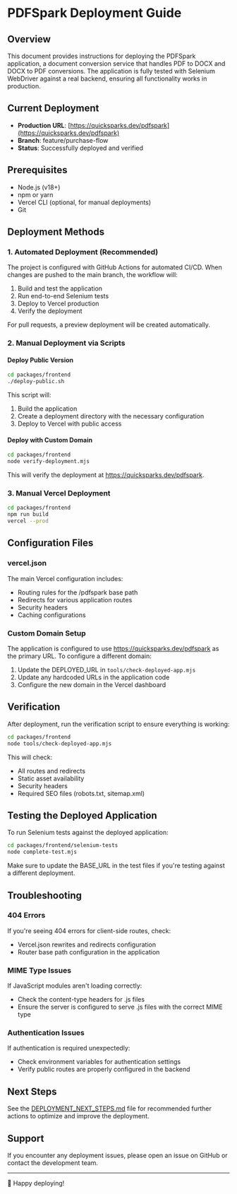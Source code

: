 # PDFSpark Deployment Guide

## Overview
This document provides instructions for deploying the PDFSpark application, a document conversion service that handles PDF to DOCX and DOCX to PDF conversions. The application is fully tested with Selenium WebDriver against a real backend, ensuring all functionality works in production.

## Current Deployment
- **Production URL**: [https://quicksparks.dev/pdfspark](https://quicksparks.dev/pdfspark)
- **Branch**: feature/purchase-flow
- **Status**: Successfully deployed and verified

## Prerequisites
- Node.js (v18+)
- npm or yarn
- Vercel CLI (optional, for manual deployments)
- Git

## Deployment Methods

### 1. Automated Deployment (Recommended)
The project is configured with GitHub Actions for automated CI/CD. When changes are pushed to the main branch, the workflow will:

1. Build and test the application
2. Run end-to-end Selenium tests
3. Deploy to Vercel production
4. Verify the deployment

For pull requests, a preview deployment will be created automatically.

### 2. Manual Deployment via Scripts

#### Deploy Public Version
```bash
cd packages/frontend
./deploy-public.sh
```

This script will:
1. Build the application
2. Create a deployment directory with the necessary configuration
3. Deploy to Vercel with public access

#### Deploy with Custom Domain
```bash
cd packages/frontend
node verify-deployment.mjs
```

This will verify the deployment at https://quicksparks.dev/pdfspark.

### 3. Manual Vercel Deployment
```bash
cd packages/frontend
npm run build
vercel --prod
```

## Configuration Files

### vercel.json
The main Vercel configuration includes:
- Routing rules for the /pdfspark base path
- Redirects for various application routes
- Security headers
- Caching configurations

### Custom Domain Setup
The application is configured to use https://quicksparks.dev/pdfspark as the primary URL. To configure a different domain:

1. Update the DEPLOYED_URL in `tools/check-deployed-app.mjs`
2. Update any hardcoded URLs in the application code
3. Configure the new domain in the Vercel dashboard

## Verification
After deployment, run the verification script to ensure everything is working:

```bash
cd packages/frontend
node tools/check-deployed-app.mjs
```

This will check:
- All routes and redirects
- Static asset availability
- Security headers
- Required SEO files (robots.txt, sitemap.xml)

## Testing the Deployed Application
To run Selenium tests against the deployed application:

```bash
cd packages/frontend/selenium-tests
node complete-test.mjs
```

Make sure to update the BASE_URL in the test files if you're testing against a different deployment.

## Troubleshooting

### 404 Errors
If you're seeing 404 errors for client-side routes, check:
- Vercel.json rewrites and redirects configuration
- Router base path configuration in the application

### MIME Type Issues
If JavaScript modules aren't loading correctly:
- Check the content-type headers for .js files
- Ensure the server is configured to serve .js files with the correct MIME type

### Authentication Issues
If authentication is required unexpectedly:
- Check environment variables for authentication settings
- Verify public routes are properly configured in the backend

## Next Steps
See the [DEPLOYMENT_NEXT_STEPS.md](./DEPLOYMENT_NEXT_STEPS.md) file for recommended further actions to optimize and improve the deployment.

## Support
If you encounter any deployment issues, please open an issue on GitHub or contact the development team.

---

🚀 Happy deploying!